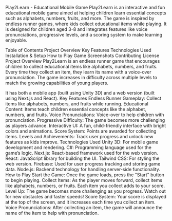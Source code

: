 Play2Learn - Educational Mobile Game
Play2Learn is an interactive and fun educational mobile game aimed at helping children learn essential concepts such as alphabets, numbers, fruits, and more. The game is inspired by endless runner games, where kids collect educational items while playing. It is designed for children aged 3-8 and integrates features like voice pronunciations, progressive levels, and a scoring system to make learning enjoyable.

Table of Contents
Project Overview
Key Features
Technologies Used
Installation & Setup
How to Play
Game Screenshots
Contributing
License
Project Overview
Play2Learn is an endless runner game that encourages children to collect educational items like alphabets, numbers, and fruits. Every time they collect an item, they learn its name with a voice-over pronunciation. The game increases in difficulty across multiple levels to match the growing capabilities of young players.

It has both a mobile app (built using Unity 3D) and a web version (built using Next.js and React).
Key Features
Endless Runner Gameplay: Collect items like alphabets, numbers, and fruits while running.
Educational Content: Items teach children essential concepts like the alphabet, numbers, and fruits.
Voice Pronunciations: Voice-over to help children with pronunciation.
Progressive Difficulty: The game becomes more challenging as players advance.
Interactive UI: A fun, child-friendly interface with bright colors and animations.
Score System: Points are awarded for collecting items.
Levels and Achievements: Track user progress and unlock new features as kids improve.
Technologies Used
Unity 3D: For mobile game development and rendering.
C#: Programming language used for the game’s logic.
Next.js: React-based framework used for the web version.
React: JavaScript library for building the UI.
Tailwind CSS: For styling the web version.
Firebase: Used for user progress tracking and storing game data.
Node.js: Backend technology for handling server-side functionality.
How to Play
Start the Game: Once the game loads, press the "Start" button to begin playing.
Collect Items: As the player moves forward, collect items like alphabets, numbers, or fruits. Each item you collect adds to your score.
Level Up: The game becomes more challenging as you progress. Watch out for new obstacles and faster speeds!
Score System: Your score is displayed at the top of the screen, and it increases each time you collect an item.
Voice Pronunciations: After collecting an item, the game will announce the name of the item to help with pronunciation.
